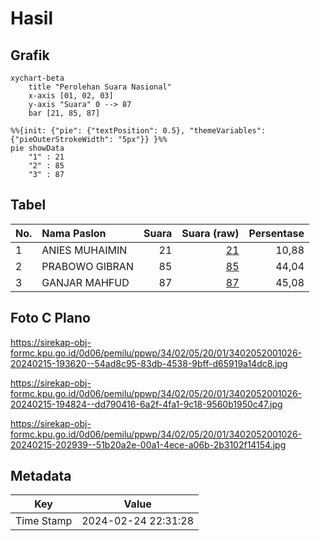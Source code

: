 # Hasil

## Grafik

```mermaid
xychart-beta
    title "Perolehan Suara Nasional"
    x-axis [01, 02, 03]
    y-axis "Suara" 0 --> 87
    bar [21, 85, 87]
```

```mermaid
%%{init: {"pie": {"textPosition": 0.5}, "themeVariables": {"pieOuterStrokeWidth": "5px"}} }%%
pie showData
    "1" : 21
    "2" : 85
    "3" : 87
```

## Tabel

| No. | Nama Paslon    | Suara | Suara (raw) | Persentase |
|:--- |:-------------- | -----:| -----------:| ----------:|
| 1   | ANIES MUHAIMIN | 21    | [21][p-1]   | 10,88      |
| 2   | PRABOWO GIBRAN | 85    | [85][p-2]   | 44,04      |
| 3   | GANJAR MAHFUD  | 87    | [87][p-3]   | 45,08      |


[p-1]: https://github.com/gigit-pemilu/pemilu-2024/blob/main/pilpres/hitung-suara/sub/34-di-yogyakarta/sub/02-bantul/sub/05-bambanglipuro/sub/2001-sidomulyo/sub/026-tps/sub/paslon-1.txt
[p-2]: https://github.com/gigit-pemilu/pemilu-2024/blob/main/pilpres/hitung-suara/sub/34-di-yogyakarta/sub/02-bantul/sub/05-bambanglipuro/sub/2001-sidomulyo/sub/026-tps/sub/paslon-2.txt
[p-3]: https://github.com/gigit-pemilu/pemilu-2024/blob/main/pilpres/hitung-suara/sub/34-di-yogyakarta/sub/02-bantul/sub/05-bambanglipuro/sub/2001-sidomulyo/sub/026-tps/sub/paslon-3.txt

## Foto C Plano

https://sirekap-obj-formc.kpu.go.id/0d06/pemilu/ppwp/34/02/05/20/01/3402052001026-20240215-193620--54ad8c95-83db-4538-9bff-d65919a14dc8.jpg

https://sirekap-obj-formc.kpu.go.id/0d06/pemilu/ppwp/34/02/05/20/01/3402052001026-20240215-194824--dd790416-6a2f-4fa1-9c18-9560b1950c47.jpg

https://sirekap-obj-formc.kpu.go.id/0d06/pemilu/ppwp/34/02/05/20/01/3402052001026-20240215-202939--51b20a2e-00a1-4ece-a06b-2b3102f14154.jpg


## Metadata

| Key        | Value               |
| ---------- | ------------------- |
| Time Stamp | 2024-02-24 22:31:28 |




